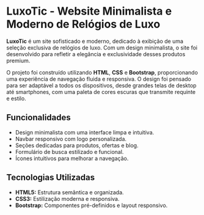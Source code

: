 # LuxoTic - Website Minimalista e Moderno de Relógios de Luxo

**LuxoTic** é um site sofisticado e moderno, dedicado à exibição de uma seleção exclusiva de relógios de luxo. Com um design minimalista, o site foi desenvolvido para refletir a elegância e exclusividade desses produtos premium.

O projeto foi construído utilizando **HTML**, **CSS** e **Bootstrap**, proporcionando uma experiência de navegação fluida e responsiva. O design foi pensado para ser adaptável a todos os dispositivos, desde grandes telas de desktop até smartphones, com uma paleta de cores escuras que transmite requinte e estilo.

## Funcionalidades

- Design minimalista com uma interface limpa e intuitiva.
- Navbar responsivo com logo personalizada.
- Seções dedicadas para produtos, ofertas e blog.
- Formulário de busca estilizado e funcional.
- Ícones intuitivos para melhorar a navegação.

## Tecnologias Utilizadas

- **HTML5:** Estrutura semântica e organizada.
- **CSS3:** Estilização moderna e responsiva.
- **Bootstrap:** Componentes pré-definidos e layout responsivo.
